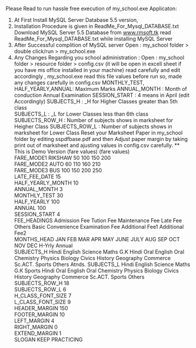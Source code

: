 Please Read to run hassle free execution of my_school.exe Applicaton:

1. At First Install MySQL Server Database 5.5 version, 
2. Installation Procedure is given in ReadMe_For_Mysql_DATABASE.txt Download
    MySQL Server 5.5 Database from www.rmsoft.tk 
    read  ReadMe_For_Mysql_DATABASE.txt while installing MySQL Server
3. After Successful complition of MySQL server 
   Open : my_school folder > double click/run > my_school.exe 
4. Any Changes Regarding you school administration :
    Open :  my_school folder > resource folder > config.csv
    (it will be open in excell sheet if you have ms office installed in your machine)
    read carefully and edit accordingly , my_school.exe read this file values before run
    so, made any changes carefully in config.csv
    MONTHLY_TEST, HALF_YEARLY,ANNUAL: Maximum Marks 
    ANNUAL_MONTH : Month of conduction Annual Examination
    SESSION_START	: 4 means in April (edit Accordingly)
    SUBJECTS_H : _H for Higher Classes greater than 5th class	
    SUBJECTS_L : _L for Lower Classes less than 6th class
    SUBJECTS_ROW_H  : Number of subjects shows in marksheet for Heigher Class 
    SUBJECTS_ROW_L  : Number of subjects shows in marksheet for Lower Class 
    Reset your Marksheet Paper in my_school folder by editing sspdfbase.pdf
    and then Adjust paper margin by taking print out of marksheet and ajusting values in config.csv carefully.
    ** This is Demo Version 
    				(fare values)	(fare values)											
FARE_MODE1	RIKSHAW	50	100	150	200													
FARE_MODE2	AUTO	60	110	160	210													
FARE_MODE3	BUS	100	150	200	250													
LATE_FEE_DATE	15																	
HALF_YEARLY_MONTH	10																	
ANNUAL_MONTH	3																	
MONTHLY_TEST	30																	
HALF_YEARLY	100																	
ANNUAL		100																	
SESSION_START	4																	
FEE_HEADINGS	Admission Fee	Tution Fee	Maintenance Fee	Late Fee	Others	Basic Convenience	Examination Fee	Additional Fee1	Additional Fee2									
MONTHS_HEAD	JAN	FEB	MAR	APR	MAY	JUNE	JULY	AUG	SEP	OCT	NOV	DEC	H-Yrly	Annual				
SUBJECTS_H	Hindi	English	Science	Maths	G.K	Hindi Oral	English Oral	Chemistry	Physics	Biology	Civics	History	Geography	Commerce	Sc.ACT.	Sports	Others	Atnds.
SUBJECTS_L	Hindi	English	Science	Maths	G.K	Sports	Hindi Oral	English Oral	Chemistry	Physics	Biology	Civics	History	Geography	Commerce	Sc.ACT.	Sports	Others
SUBJECTS_ROW_H  	18																	
SUBJECTS_ROW_L  	6																	
H_CLASS_FONT_SIZE	7																	
L_CLASS_FONT_SIZE	9																	
HEADER_MARGIN	150																	
FOOTER_MARGIN	10																	
LEFT_MARGIN	4																	
RIGHT_MARGIN	0																	
EXTEND_MARGIN	1																	
SLOGAN	KEEP PRACTICING																	
																
